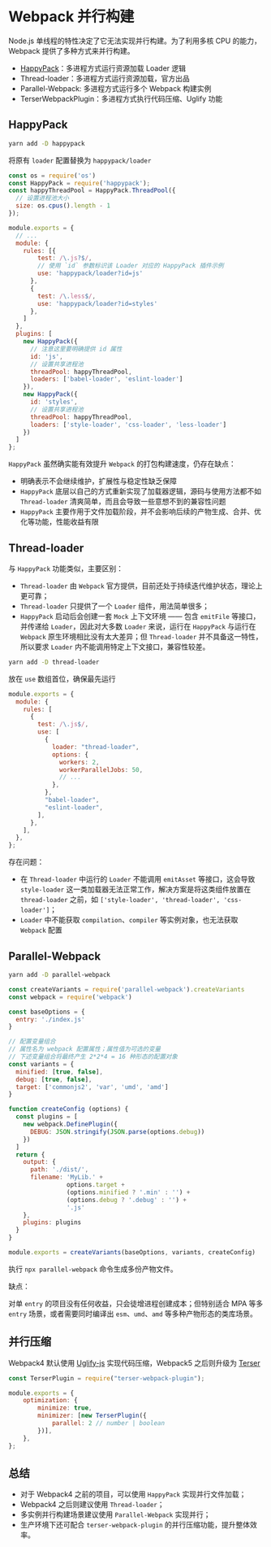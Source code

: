 # Webpack 并行构建

Node.js 单线程的特性决定了它无法实现并行构建。为了利用多核 CPU 的能力，Webpack 提供了多种方式来并行构建。

- [HappyPack](https://github.com/amireh/happypack)：多进程方式运行资源加载 Loader 逻辑
- Thread-loader：多进程方式运行资源加载，官方出品
- Parallel-Webpack: 多进程方式运行多个 Webpack 构建实例
- TerserWebpackPlugin：多进程方式执行代码压缩、Uglify 功能

## HappyPack

```bash
yarn add -D happypack
```

将原有 `loader` 配置替换为 `happypack/loader`

```js
const os = require('os')
const HappyPack = require('happypack');
const happyThreadPool = HappyPack.ThreadPool({
  // 设置进程池大小
  size: os.cpus().length - 1
});

module.exports = {
  // ...
  module: {
    rules: [{
        test: /\.js?$/,
        // 使用 `id` 参数标识该 Loader 对应的 HappyPack 插件示例
        use: 'happypack/loader?id=js'
      },
      {
        test: /\.less$/,
        use: 'happypack/loader?id=styles'
      },
    ]
  },
  plugins: [
    new HappyPack({
      // 注意这里要明确提供 id 属性
      id: 'js',
      // 设置共享进程池
      threadPool: happyThreadPool,
      loaders: ['babel-loader', 'eslint-loader']
    }),
    new HappyPack({
      id: 'styles',
      // 设置共享进程池
      threadPool: happyThreadPool,
      loaders: ['style-loader', 'css-loader', 'less-loader']
    })
  ]
};

```

`HappyPack` 虽然确实能有效提升 `Webpack` 的打包构建速度，仍存在缺点：

- 明确表示不会继续维护，扩展性与稳定性缺乏保障
- `HappyPack` 底层以自己的方式重新实现了加载器逻辑，源码与使用方法都不如 `Thread-loader` 清爽简单，而且会导致一些意想不到的兼容性问题
- `HappyPack` 主要作用于文件加载阶段，并不会影响后续的产物生成、合并、优化等功能，性能收益有限

## Thread-loader

与 `HappyPack` 功能类似，主要区别：

- `Thread-loader` 由 `Webpack` 官方提供，目前还处于持续迭代维护状态，理论上更可靠；
- `Thread-loader` 只提供了一个 `Loader` 组件，用法简单很多；
- `HappyPack` 启动后会创建一套 `Mock` 上下文环境 —— 包含 `emitFile` 等接口，并传递给 `Loader`，因此对大多数 `Loader` 来说，运行在 `HappyPack` 与运行在 `Webpack` 原生环境相比没有太大差异；但 `Thread-loader` 并不具备这一特性，所以要求 `Loader` 内不能调用特定上下文接口，兼容性较差。

```bash
yarn add -D thread-loader
```

放在 `use` 数组首位，确保最先运行

```js
module.exports = {
  module: {
    rules: [
      {
        test: /\.js$/,
        use: [
          {
            loader: "thread-loader",
            options: {
              workers: 2,
              workerParallelJobs: 50,
              // ...
            },
          },
          "babel-loader",
          "eslint-loader",
        ],
      },
    ],
  },
};

```

存在问题：

- 在 `Thread-loader` 中运行的 `Loader` 不能调用 `emitAsset` 等接口，这会导致 `style-loader` 这一类加载器无法正常工作，解决方案是将这类组件放置在 `thread-loader` 之前，如 `['style-loader', 'thread-loader', 'css-loader']`；
- `Loader` 中不能获取 `compilation`、`compiler` 等实例对象，也无法获取 `Webpack` 配置

## Parallel-Webpack

```bash
yarn add -D parallel-webpack
```

```js
const createVariants = require('parallel-webpack').createVariants
const webpack = require('webpack')

const baseOptions = {
  entry: './index.js'
}

// 配置变量组合
// 属性名为 webpack 配置属性；属性值为可选的变量
// 下述变量组合将最终产生 2*2*4 = 16 种形态的配置对象
const variants = {
  minified: [true, false],
  debug: [true, false],
  target: ['commonjs2', 'var', 'umd', 'amd']
}

function createConfig (options) {
  const plugins = [
    new webpack.DefinePlugin({
      DEBUG: JSON.stringify(JSON.parse(options.debug))
    })
  ]
  return {
    output: {
      path: './dist/',
      filename: 'MyLib.' +
                options.target +
                (options.minified ? '.min' : '') +
                (options.debug ? '.debug' : '') +
                '.js'
    },
    plugins: plugins
  }
}

module.exports = createVariants(baseOptions, variants, createConfig)
```

执行 `npx parallel-webpack` 命令生成多份产物文件。

缺点：

对单 `entry` 的项目没有任何收益，只会徒增进程创建成本；但特别适合 MPA 等多 `entry` 场景，或者需要同时编译出 `esm`、`umd`、`amd` 等多种产物形态的类库场景。

## 并行压缩

Webpack4 默认使用 [Uglify-js](https://www.npmjs.com/package/uglifyjs-webpack-plugin) 实现代码压缩，Webpack5 之后则升级为 [Terser](https://webpack.js.org/plugins/terser-webpack-plugin/) 

```js
const TerserPlugin = require("terser-webpack-plugin");

module.exports = {
    optimization: {
        minimize: true,
        minimizer: [new TerserPlugin({
            parallel: 2 // number | boolean
        })],
    },
};
```

## 总结

- 对于 Webpack4 之前的项目，可以使用 `HappyPack` 实现并行文件加载；
- Webpack4 之后则建议使用 `Thread-loader`；
- 多实例并行构建场景建议使用 `Parallel-Webpack` 实现并行；
- 生产环境下还可配合 `terser-webpack-plugin` 的并行压缩功能，提升整体效率。
